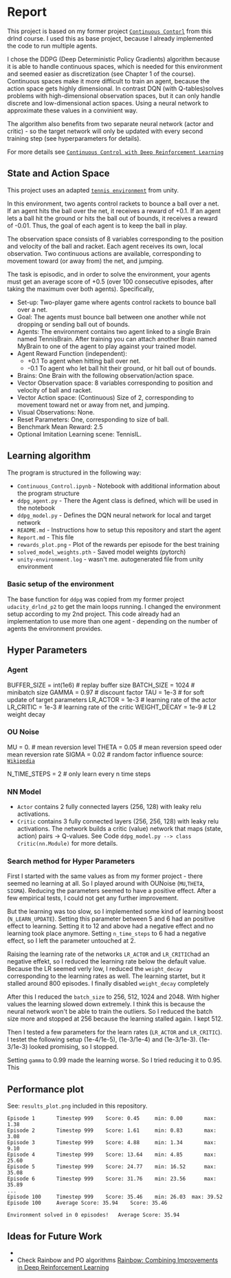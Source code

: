 # Report

This project is based on my former project [`Continuous Contorl`](https://github.com/tomalbrecht/udacity_drlnd_p2) from this drlnd course. I used this as base project, because I already implemented the code to run multiple agents.

I chose the DDPG (Deep Deterministic Policy Gradients) algorithm because it is able to handle continuous spaces, which is needed for this environment and seemed easier as discretization (see Chapter 1 of the course). Continuous spaces make it more difficult to train an agent, because the action space gets highly dimensional. In contrast DQN (with Q-tables)solves problems with high-dimensional observation spaces, but it can only handle discrete and low-dimensional action spaces. Using a neural network to approximate these values in a convinient way.

The algorithm also benefits from two separate neural network (actor and critic) - so the target network will only be updated with every second training step (see hyperparameters for details). 

For more details see [`Continuous Control with Deep Reinforcement Learning`](https://arxiv.org/pdf/1509.02971.pdf)

## State and Action Space

This project uses an adapted [`tennis environment`](https://github.com/Unity-Technologies/ml-agents/blob/master/docs/Learning-Environment-Examples.md#tennis) from unity.

In this environment, two agents control rackets to bounce a ball over a net. If an agent hits the ball over the net, it receives a reward of +0.1. If an agent lets a ball hit the ground or hits the ball out of bounds, it receives a reward of -0.01. Thus, the goal of each agent is to keep the ball in play.

The observation space consists of 8 variables corresponding to the position and velocity of the ball and racket. Each agent receives its own, local observation. Two continuous actions are available, corresponding to movement toward (or away from) the net, and jumping.

The task is episodic, and in order to solve the environment, your agents must get an average score of +0.5 (over 100 consecutive episodes, after taking the maximum over both agents). Specifically,

* Set-up: Two-player game where agents control rackets to bounce ball over a net.
* Goal: The agents must bounce ball between one another while not dropping or sending ball out of bounds.
* Agents: The environment contains two agent linked to a single Brain named TennisBrain. After training you can attach another Brain named MyBrain to one of the agent to play against your trained model.
* Agent Reward Function (independent):
    * +0.1 To agent when hitting ball over net.
    * -0.1 To agent who let ball hit their ground, or hit ball out of bounds.
* Brains: One Brain with the following observation/action space.
* Vector Observation space: 8 variables corresponding to position and velocity of ball and racket.
* Vector Action space: (Continuous) Size of 2, corresponding to movement toward net or away from net, and jumping.
* Visual Observations: None.
* Reset Parameters: One, corresponding to size of ball.
* Benchmark Mean Reward: 2.5
* Optional Imitation Learning scene: TennisIL.

## Learning algorithm

The program is structured in the following way:

- `Continuous_Control.ipynb` - Notebook with additional information about the program structure
- `ddpg_agent.py` - There the Agent class is defined, which will be used in the notebook
- `ddpg_model.py` - Defines the DQN neural network for local and target network
- `README.md` - Instructions how to setup this repository and start the agent
- `Report.md` - This file
- `rewards_plot.png` - Plot of the rewards per episode for the best training
- `solved_model_weights.pth` - Saved model weights (pytorch)
- `unity-environment.log` - wasn't me. autogenerated file from unity environment


### Basic setup of the environment

The base function for `ddpg` was copied from my former project `udacity_drlnd_p2` to get the main loops running. I changed the environment setup according to my 2nd project. This code already had an implementation to use more than one agent - depending on the number of agents the environment provides. 

## Hyper Parameters  

### Agent

BUFFER_SIZE = int(1e6)  # replay buffer size
BATCH_SIZE = 1024       # minibatch size
GAMMA = 0.97            # discount factor
TAU = 1e-3              # for soft update of target parameters
LR_ACTOR = 1e-3         # learning rate of the actor 
LR_CRITIC = 1e-3        # learning rate of the critic
WEIGHT_DECAY = 1e-9     # L2 weight decay

### OU Noise

MU = 0.         # mean reversion level
THETA = 0.05    # mean reversion speed oder mean reversion rate
SIGMA = 0.02    # random factor influence
source: [`Wikipedia`](https://de.wikipedia.org/wiki/Ornstein-Uhlenbeck-Prozess)

N_TIME_STEPS = 2  # only learn every n time steps

### NN Model

* `Actor` contains 2 fully connected layers (256, 128) with leaky relu activations.
* `Critic` contains 3 fully connected layers (256, 256, 128) with leaky relu activations. The network builds a critic (value) network that maps (state, action) pairs -> Q-values. See Code `ddpg_model.py --> class Critic(nn.Module)` for more details.

### Search method for Hyper Parameters

First I started with the same values as from my former project - there seemed no learning at all. So I played around with OUNoise (`MU`,`THETA`, `SIGMA`). Reducing the parameters seemed to have a positive effect. After a few empirical tests, I could not get any further improvement.

But the learning was too slow, so I implemented some kind of learning boost (`N_LEARN_UPDATE`). Setting this parameter between 5 and 6 had an positive effect to learning. Setting it to 12 and above had a negative effect and no learning took place anymore. Setting `n_time_steps` to 6 had a negative effect, so I left the parameter untouched at 2.

Raising the learning rate of the networks `LR_ACTOR` and `LR_CRITIC`had an negative effekt, so I reduced the learning rate below the default value. Because the LR seemed verly low, I reduced the `weight_decay` corresponding to the learning rates as well.
The learning startet, but it stalled around 800 episodes. I finally disabled `weight_decay` completely

After this I reduced the `batch_size` to 256, 512, 1024 and 2048. With higher values the learning slowed down extremely. I think this is because the neural network won't be able to train the outliers. So I reduced the batch size more and stopped at 256 because the learning stalled again. I kept 512.

Then I tested a few parameters for the learn rates (`LR_ACTOR` and `LR_CRITIC`). I testet the following setup (1e-4/1e-5), (1e-3/1e-4) and (1e-3/1e-3). (1e-3/1e-3) looked promising, so I stopped.

Setting `gamma` to 0.99 made the learning worse. So I tried reducing it to 0.95. This


## Performance plot

See: `results_plot.png` included in this repository.

```
Episode 1	    Timestep 999	Score: 0.45	    min: 0.00	    max: 1.38
Episode 2	    Timestep 999	Score: 1.61	    min: 0.83	    max: 3.08
Episode 3       Timestep 999    Score: 4.88     min: 1.34       max: 9.10 
Episode 4       Timestep 999    Score: 13.64    min: 4.85       max: 25.60
Episode 5       Timestep 999    Score: 24.77    min: 16.52      max: 35.08
Episode 6       Timestep 999    Score: 31.76    min: 23.56      max: 35.89
...
Episode 100	    Timestep 999	Score: 35.46	min: 26.03	max: 39.52
Episode 100	    Average Score: 35.94	Score: 35.46

Environment solved in 0 episodes!	Average Score: 35.94
```

## Ideas for Future Work
* 
* Check Rainbow and PO algorithms [Rainbow: Combining Improvements in Deep Reinforcement Learning](https://arxiv.org/pdf/1710.02298.pdf)
